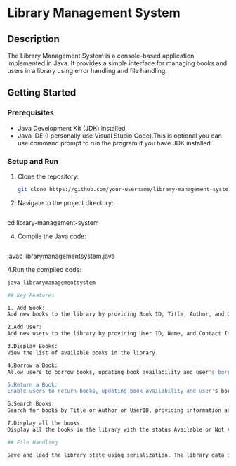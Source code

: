 # Library Management System

## Description

The Library Management System is a console-based application implemented in Java. It provides a simple interface for managing books and users in a library using error handling and file handling.

## Getting Started

### Prerequisites

- Java Development Kit (JDK) installed
- Java IDE (I personally use Visual Studio Code).This is optional you can use command prompt to run the program if you have JDK installed.

### Setup and Run

1. Clone the repository:
   ```bash
   git clone https://github.com/your-username/library-management-system.git
   
2. Navigate to the project directory:
   ```bash
cd library-management-system

4. Compile the Java code:
   ```bash
javac librarymanagementsystem.java

4.Run the compiled code:
   ```bash
java librarymanagementsystem

## Key Features

1. Add Book:
Add new books to the library by providing Book ID, Title, Author, and Genre.

2.Add User:
Add new users to the library by providing User ID, Name, and Contact Information.

3.Display Books:
View the list of available books in the library.

4.Borrow a Book:
Allow users to borrow books, updating book availability and user's borrowed books.

5.Return a Book:
Enable users to return books, updating book availability and user's borrowed books.

6.Search Books:
Search for books by Title or Author or UserID, providing information about the book if found.

7.Display all the books:
Display all the books in the library with the status Available or Not Available.

## File Handling

Save and load the library state using serialization. The library data is stored in library.dat.
